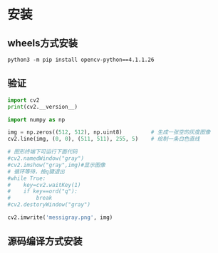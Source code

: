 

# 安装
## wheels方式安装
```shell
python3 -m pip install opencv-python==4.1.1.26
```

## 验证
```python
import cv2
print(cv2.__version__)

import numpy as np

img = np.zeros((512, 512), np.uint8)         # 生成一张空的灰度图像
cv2.line(img, (0, 0), (511, 511), 255, 5)    # 绘制一条白色直线

# 图形终端下可运行下面代码
#cv2.namedWindow("gray")
#cv2.imshow("gray",img)#显示图像
# 循环等待，按q键退出
#while True:
#    key=cv2.waitKey(1)
#    if key==ord("q"):
#        break
#cv2.destoryWindow("gray")

cv2.imwrite('messigray.png', img)
```

## 源码编译方式安装
```shell
```

